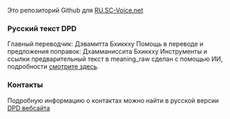 Это репозиторий Github для [RU.SC-Voice.net](https://ru.sc-voice.net)


### Русский текст DPD
Главный переводчик: Дэвамитта Бхиккху Помощь в переводе и предложения поправок: Дхамманиссита Бхиккху
Инструменты и ссылки
предварительный текст в meaning_raw сделан с помощью ИИ, подробности 
[смотрите здесь](https://digitalpalidictionary.github.io/rus/features.html#%D0%9F%D0%B5%D1%80%D0%B5%D0%B2%D0%BE%D0%B4-%D0%BD%D0%B5%D0%B9%D1%80%D0%BE%D0%BD%D0%BD%D1%8B%D0%BC%D0%B8-%D1%81%D0%B5%D1%82%D1%8F%D0%BC%D0%B8).

### Контакты
Подробную информацию о контактах можно найти в русской версии 
[DPD вебсайта](https://digitalpalidictionary.github.io/rus/contact.html)

